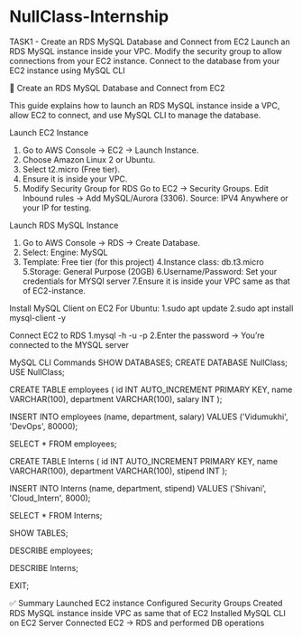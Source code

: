 # NullClass-Internship
TASK1 - Create an RDS MySQL Database and Connect from EC2 Launch an RDS MySQL instance inside your VPC. Modify the security group to allow connections from your EC2 instance. Connect to the database from your EC2 instance using MySQL CLI

🚀 Create an RDS MySQL Database and Connect from EC2

This guide explains how to launch an RDS MySQL instance inside a VPC, allow EC2 to connect, and use MySQL CLI to manage the database.

   Launch EC2 Instance

1. Go to AWS Console → EC2 → Launch Instance.
2. Choose Amazon Linux 2 or Ubuntu.
3. Select t2.micro (Free tier).
4. Ensure it is inside your VPC.
5. Modify Security Group for RDS
    Go to EC2 → Security Groups.
    Edit Inbound rules → Add MySQL/Aurora (3306).
    Source: IPV4 Anywhere or your IP for testing.
   

 Launch RDS MySQL Instance
1. Go to AWS Console → RDS → Create Database.
2. Select:
    Engine: MySQL
3. Template: Free tier (for this project)
4.Instance class: db.t3.micro
5.Storage: General Purpose (20GB)
6.Username/Password: Set your credentials for MYSQl server
7.Ensure it is inside your VPC same as that of EC2-instance.


 Install MySQL Client on EC2
For Ubuntu:
    1.sudo apt update
    2.sudo apt install mysql-client -y

  Connect EC2 to RDS
1.mysql -h <RDS-ENDPOINT> -u <USERNAME> -p
2.Enter the password → You’re connected to the MYSQL server

  MySQL CLI Commands
SHOW DATABASES;
CREATE DATABASE NullClass;
USE NullClass;

CREATE TABLE employees (
    id INT AUTO_INCREMENT PRIMARY KEY,
    name VARCHAR(100),
    department VARCHAR(100),
    salary INT
);

INSERT INTO employees (name, department, salary) 
VALUES ('Vidumukhi', 'DevOps', 80000);

SELECT * FROM employees;

CREATE TABLE Interns (
    id INT AUTO_INCREMENT PRIMARY KEY,
    name VARCHAR(100),
    department VARCHAR(100),
    stipend INT
);

INSERT INTO Interns (name, department, stipend) 
VALUES ('Shivani', 'Cloud_Intern', 8000);

SELECT * FROM Interns;

SHOW TABLES;

DESCRIBE employees;

DESCRIBE Interns;

EXIT;



✅ Summary
Launched EC2 instance 
Configured Security Groups
Created RDS MySQL instance inside VPC as same that of EC2
Installed MySQL CLI on EC2 Server
Connected EC2 → RDS and performed DB operations










